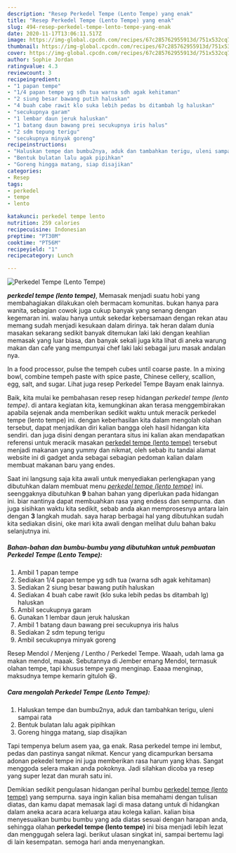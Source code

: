 ```yaml
---
description: "Resep Perkedel Tempe (Lento Tempe) yang enak"
title: "Resep Perkedel Tempe (Lento Tempe) yang enak"
slug: 494-resep-perkedel-tempe-lento-tempe-yang-enak
date: 2020-11-17T13:06:11.517Z
image: https://img-global.cpcdn.com/recipes/67c285762955913d/751x532cq70/perkedel-tempe-lento-tempe-foto-resep-utama.jpg
thumbnail: https://img-global.cpcdn.com/recipes/67c285762955913d/751x532cq70/perkedel-tempe-lento-tempe-foto-resep-utama.jpg
cover: https://img-global.cpcdn.com/recipes/67c285762955913d/751x532cq70/perkedel-tempe-lento-tempe-foto-resep-utama.jpg
author: Sophie Jordan
ratingvalue: 4.3
reviewcount: 3
recipeingredient:
- "1 papan tempe"
- "1/4 papan tempe yg sdh tua warna sdh agak kehitaman"
- "2 siung besar bawang putih haluskan"
- "4 buah cabe rawit klo suka lebih pedas bs ditambah lg haluskan"
- "secukupnya garam"
- "1 lembar daun jeruk haluskan"
- "1 batang daun bawang prei secukupnya iris halus"
- "2 sdm tepung terigu"
- "secukupnya minyak goreng"
recipeinstructions:
- "Haluskan tempe dan bumbu2nya, aduk dan tambahkan terigu, uleni sampai rata"
- "Bentuk bulatan lalu agak pipihkan"
- "Goreng hingga matang, siap disajikan"
categories:
- Resep
tags:
- perkedel
- tempe
- lento

katakunci: perkedel tempe lento 
nutrition: 259 calories
recipecuisine: Indonesian
preptime: "PT30M"
cooktime: "PT56M"
recipeyield: "1"
recipecategory: Lunch

---
```



![Perkedel Tempe (Lento Tempe)](https://img-global.cpcdn.com/recipes/67c285762955913d/751x532cq70/perkedel-tempe-lento-tempe-foto-resep-utama.jpg)

<b><i>perkedel tempe (lento tempe)</i></b>, Memasak menjadi suatu hobi yang membahagiakan dilakukan oleh bermacam komunitas. bukan hanya para wanita, sebagian cowok juga cukup banyak yang senang dengan kegemaran ini. walau hanya untuk sekedar kebersamaan dengan rekan atau memang sudah menjadi kesukaan dalam dirinya. tak heran dalam dunia masakan sekarang sedikit banyak ditemukan laki laki dengan keahlian memasak yang luar biasa, dan banyak sekali juga kita lihat di aneka warung makan dan cafe yang mempunyai chef laki laki sebagai juru masak andalan nya.

In a food processor, pulse the tempeh cubes until coarse paste. In a mixing bowl, combine tempeh paste with spice paste, Chinese cellery, scallion, egg, salt, and sugar. Lihat juga resep Perkedel Tempe Bayam enak lainnya.

Baik, kita mulai ke pembahasan resep resep hidangan <i>perkedel tempe (lento tempe)</i>. di antara kegiatan kita, kemungkinan akan terasa menggembirakan apabila sejenak anda memberikan sedikit waktu untuk meracik perkedel tempe (lento tempe) ini. dengan keberhasilan kita dalam mengolah olahan tersebut, dapat menjadikan diri kalian bangga oleh hasil hidangan kita sendiri. dan juga disini dengan perantara situs ini kalian akan mendapatkan referensi untuk meracik masakan <u>perkedel tempe (lento tempe)</u> tersebut menjadi makanan yang yummy dan nikmat, oleh sebab itu tandai alamat website ini di gadget anda sebagai sebagian pedoman kalian dalam membuat makanan baru yang endes.


Saat ini langsung saja kita awali untuk menyediakan perlengkapan yang dibutuhkan dalam membuat menu <u><i>perkedel tempe (lento tempe)</i></u> ini. seenggaknya dibutuhkan <b>9</b> bahan bahan yang diperlukan pada hidangan ini. biar nantinya dapat membuahkan rasa yang endess dan sempurna. dan juga sisihkan waktu kita sedikit, sebab anda akan memprosesnya antara lain dengan <b>3</b> langkah mudah. saya harap berbagai hal yang dibutuhkan sudah kita sediakan disini, oke mari kita awali dengan melihat dulu bahan baku selanjutnya ini.

<!--inarticleads1-->

##### Bahan-bahan dan bumbu-bumbu yang dibutuhkan untuk pembuatan Perkedel Tempe (Lento Tempe):

1. Ambil 1 papan tempe
1. Sediakan 1/4 papan tempe yg sdh tua (warna sdh agak kehitaman)
1. Sediakan 2 siung besar bawang putih haluskan
1. Sediakan 4 buah cabe rawit (klo suka lebih pedas bs ditambah lg) haluskan
1. Ambil secukupnya garam
1. Gunakan 1 lembar daun jeruk haluskan
1. Ambil 1 batang daun bawang prei secukupnya iris halus
1. Sediakan 2 sdm tepung terigu
1. Ambil secukupnya minyak goreng


Resep Mendol / Menjeng / Lentho / Perkedel Tempe. Waaah, udah lama ga makan mendol, maaak. Sebutannya di Jember emang Mendol, termasuk olahan tempe, tapi khusus tempe yang menginap. Eaaaa menginap, maksudnya tempe kemarin gituloh 😆. 

<!--inarticleads2-->

##### Cara mengolah Perkedel Tempe (Lento Tempe):

1. Haluskan tempe dan bumbu2nya, aduk dan tambahkan terigu, uleni sampai rata
1. Bentuk bulatan lalu agak pipihkan
1. Goreng hingga matang, siap disajikan


Tapi tempenya belum asem yaa, ga enak. Rasa perkedel tempe ini lembut, pedas dan pastinya sangat nikmat. Kencur yang dicampurkan bersama adonan pekedel tempe ini juga memberikan rasa harum yang khas. Sangat menggoda selera makan anda pokoknya. Jadi silahkan dicoba ya resep yang super lezat dan murah satu ini. 

Demikian sedikit pengulasan hidangan perihal bumbu <u>perkedel tempe (lento tempe)</u> yang sempurna. saya ingin kalian bisa memahami dengan tulisan diatas, dan kamu dapat memasak lagi di masa datang untuk di hidangkan dalam aneka acara acara keluarga atau kolega kalian. kalian bisa menyesuaikan bumbu bumbu yang ada diatas sesuai dengan harapan anda, sehingga olahan <b>perkedel tempe (lento tempe)</b> ini bisa menjadi lebih lezat dan menggugah selera lagi. berikut ulasan singkat ini, sampai bertemu lagi di lain kesempatan. semoga hari anda menyenangkan.
